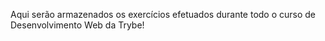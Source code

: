 Aqui serão armazenados os exercícios efetuados durante todo o curso de Desenvolvimento Web da Trybe!
